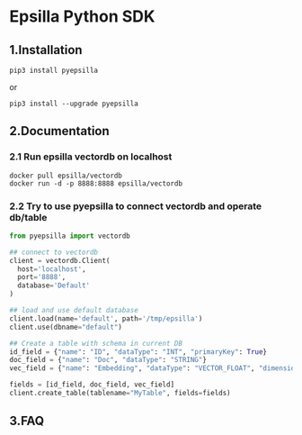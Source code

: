 # Epsilla Python SDK

## 1.Installation
```shell
pip3 install pyepsilla
```
or
```shell
pip3 install --upgrade pyepsilla
```

## 2.Documentation

### 2.1 Run epsilla vectordb on localhost
```shell
docker pull epsilla/vectordb
docker run -d -p 8888:8888 epsilla/vectordb
```

### 2.2 Try to use pyepsilla to connect vectordb and operate db/table

```python
from pyepsilla import vectordb

## connect to vectordb
client = vectordb.Client(
  host='localhost',
  port='8888',
  database='Default'
)

## load and use default database
client.load(name='default', path='/tmp/epsilla')
client.use(dbname="default")

## Create a table with schema in current DB
id_field = {"name": "ID", "dataType": "INT", "primaryKey": True}
doc_field = {"name": "Doc", "dataType": "STRING"}
vec_field = {"name": "Embedding", "dataType": "VECTOR_FLOAT", "dimensions": 4}

fields = [id_field, doc_field, vec_field]
client.create_table(tablename="MyTable", fields=fields)
```

## 3.FAQ


